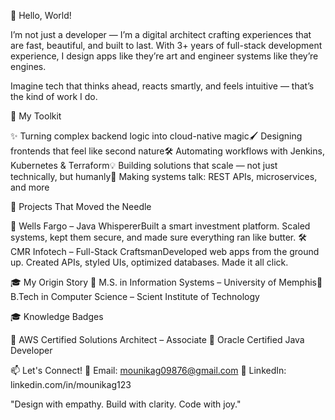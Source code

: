 🌈 Hello, World!

I’m not just a developer — I’m a digital architect crafting experiences that are fast, beautiful, and built to last. With 3+ years of full-stack development experience, I design apps like they’re art and engineer systems like they’re engines.

Imagine tech that thinks ahead, reacts smartly, and feels intuitive — that’s the kind of work I do.

🔧 My Toolkit

✨ Turning complex backend logic into cloud-native magic🖌️ Designing frontends that feel like second nature🛠 Automating workflows with Jenkins, Kubernetes & Terraform💡 Building solutions that scale — not just technically, but humanly🧩 Making systems talk: REST APIs, microservices, and more

🚀 Projects That Moved the Needle

🎯 Wells Fargo – Java WhispererBuilt a smart investment platform. Scaled systems, kept them secure, and made sure everything ran like butter.
🛠 CMR Infotech – Full-Stack CraftsmanDeveloped web apps from the ground up. Created APIs, styled UIs, optimized databases. Made it all click.

🎓 My Origin Story
📘 M.S. in Information Systems – University of Memphis📗 B.Tech in Computer Science – Scient Institute of Technology

🎓 Knowledge Badges

🥇 AWS Certified Solutions Architect – Associate
🥇 Oracle Certified Java Developer

📫 Let's Connect!
📧 Email: mounikag09876@gmail.com
🔗 LinkedIn: linkedin.com/in/mounikag123

"Design with empathy. Build with clarity. Code with joy."
